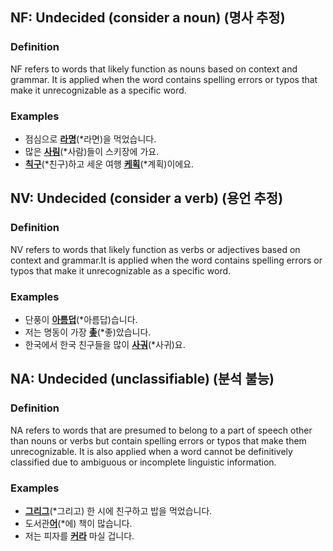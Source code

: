 ## NF: Undecided (consider a noun) (명사 추정)

### Definition
NF refers to words that likely function as nouns based on context and grammar. It is applied when the word contains spelling errors or typos that make it unrecognizable as a specific word.

### Examples
- 점심으로 <ins>**라명**</ins>(*라면)을 먹었습니다.
- 많은 <ins>**사림**</ins>(*사람)들이 스키장에 가요.
- <ins>**칙구**</ins>(*친구)하고 세운 여행 <ins>**케획**</ins>(*계획)이에요.

## NV: Undecided (consider a verb) (용언 추정)

### Definition
NV refers to words that likely function as verbs or adjectives based on context and grammar.It is applied when the word contains spelling errors or typos that make it unrecognizable as a specific word.

### Examples
- 단풍이 <ins>**아름덥**</ins>(*아름답)습니다.
- 저는 명동이 가장 <ins>**촣**</ins>(*좋)았습니다.
- 한국에서 한국 친구들을 많이 <ins>**사궈**</ins>(*사귀)요.

## NA: Undecided (unclassifiable) (분석 불능)

### Definition
NA refers to words that are presumed to belong to a part of speech other than nouns or verbs but contain spelling errors or typos that make them unrecognizable. It is also applied when a word cannot be definitively classified due to ambiguous or incomplete linguistic information.

### Examples
- <ins>**그리그**</ins>(*그리고) 한 시에 친구하고 밥을 먹었습니다.
- 도서관<ins>**어**</ins>(*에) 책이 많습니다.
- 저는 피자를 <ins>**커라**</ins> 마실 겁니다.